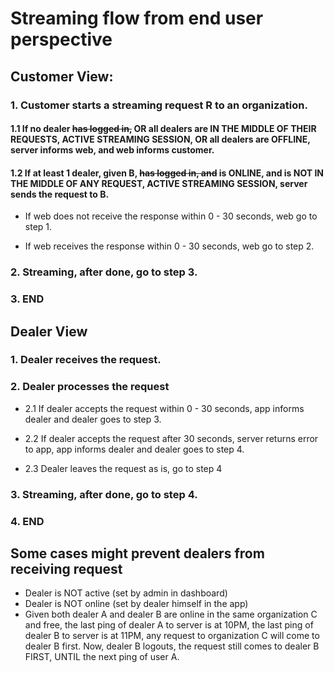 # Streaming flow from end user perspective

## Customer View:

### 1. Customer starts a streaming request R to an organization.

#### 1.1 If no dealer ~~has logged in,~~ OR all dealers are IN THE MIDDLE OF THEIR REQUESTS, ACTIVE STREAMING SESSION, OR all dealers are OFFLINE, server informs web, and web informs customer.

#### 1.2 If at least 1 dealer, given B, ~~has logged in, and~~ is ONLINE, and is NOT IN THE MIDDLE OF ANY REQUEST, ACTIVE STREAMING SESSION, server sends the request to B.

- If web does not receive the response within 0 - 30 seconds, web go to step 1.

- If web receives the response within 0 - 30 seconds, web go to step 2.


### 2. Streaming, after done, go to step 3.

### 3. END

## Dealer View

### 1. Dealer receives the request.

### 2. Dealer processes the request

- 2.1 If dealer accepts the request within 0 - 30 seconds, app informs dealer and dealer goes to step 3.

- 2.2 If dealer accepts the request after 30 seconds, server returns error to app, app informs dealer and dealer goes to step 4.

- 2.3 Dealer leaves the request as is, go to step 4

### 3. Streaming, after done, go to step 4.

### 4. END

## Some cases might prevent dealers from receiving request
- Dealer is NOT active (set by admin in dashboard)
- Dealer is NOT online (set by dealer himself in the app)
- Given both dealer A and dealer B are online in the same organization C and free, the last ping of dealer A to server is at 10PM, the last ping of dealer B to server is at 11PM, any request to organization C will come to dealer B first.
Now, dealer B logouts, the request still comes to dealer B FIRST, UNTIL the next ping of user A.
